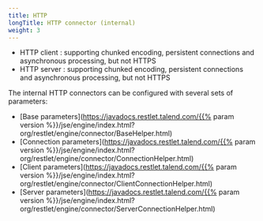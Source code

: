 ```yaml
---
title: HTTP
longTitle: HTTP connector (internal)
weight: 3
---
```

-   HTTP client : supporting chunked encoding, persistent connections
    and asynchronous processing, but not HTTPS
-   HTTP server : supporting chunked encoding, persistent connections
    and asynchronous processing, but not HTTPS

The internal HTTP connectors can be configured with several sets of
parameters:

* [Base parameters](https://javadocs.restlet.talend.com/{{% param version %}}/jse/engine/index.html?org/restlet/engine/connector/BaseHelper.html)
* [Connection parameters](https://javadocs.restlet.talend.com/{{% param version %}}/jse/engine/index.html?org/restlet/engine/connector/ConnectionHelper.html)
* [Client parameters](https://javadocs.restlet.talend.com/{{% param version %}}/jse/engine/index.html?org/restlet/engine/connector/ClientConnectionHelper.html)
* [Server parameters](https://javadocs.restlet.talend.com/{{% param version %}}/jse/engine/index.html?org/restlet/engine/connector/ServerConnectionHelper.html)

